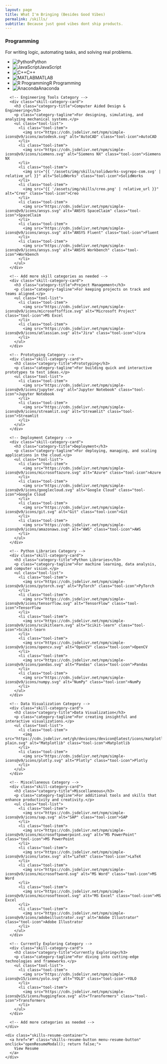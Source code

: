 ```yaml
---
layout: page
title: What I'm Bringing (Besides Good Vibes)
permalink: /skills/
subtitle: Because just good vibes dont ship products.
---
```


<section class="skills-section">
  <div class="skills-container">
    <div class="skills-grid">
      <!-- Programming Category -->
      <div class="skill-category-card">
        <h3 class="category-title">Programming</h3>
        <p class="category-tagline">For writing logic, automating tasks, and solving real problems.</p>
        <ul class="tool-list">
          <li class="tool-item">
            <img src="https://cdn.jsdelivr.net/npm/simple-icons@v9/icons/python.svg" alt="Python" class="tool-icon">Python
          </li>
          <li class="tool-item">
            <img src="https://cdn.jsdelivr.net/npm/simple-icons@v9/icons/javascript.svg" alt="JavaScript" class="tool-icon">JavaScript
          </li>
          <li class="tool-item">
            <img src="https://cdn.jsdelivr.net/npm/simple-icons@v9/icons/cplusplus.svg" alt="C++" class="tool-icon">C++
          </li>
          <li class="tool-item">
            <img src="{{ '/assets/img/skills/mathworks-svgrepo-com.svg' | relative_url }}" alt="MATLAB" class="tool-icon">MATLAB
          </li>
          <li class="tool-item">
            <img src="https://cdn.jsdelivr.net/npm/simple-icons@v9/icons/r.svg" alt="R Programming" class="tool-icon">R Programming
          </li>
          <li class="tool-item">
            <img src="https://cdn.jsdelivr.net/npm/simple-icons@v9/icons/anaconda.svg" alt="Anaconda" class="tool-icon">Anaconda
          </li>
        </ul>
      </div>

      <!-- Engineering Tools Category -->
      <div class="skill-category-card">
        <h3 class="category-title">Computer Aided Design & Engineering</h3>
        <p class="category-tagline">For designing, simulating, and analyzing mechanical systems.</p>
        <ul class="tool-list">
          <li class="tool-item">
            <img src="https://cdn.jsdelivr.net/npm/simple-icons@v9/icons/autodesk.svg" alt="AutoCAD" class="tool-icon">AutoCAD
          </li>
          <li class="tool-item">
            <img src="https://cdn.jsdelivr.net/npm/simple-icons@v9/icons/siemens.svg" alt="Siemens NX" class="tool-icon">Siemens NX
          </li>
          <li class="tool-item">
            <img src="{{ '/assets/img/skills/solidworks-svgrepo-com.svg' | relative_url }}" alt="SolidWorks" class="tool-icon">SolidWorks
          </li>
          <li class="tool-item">
            <img src="{{ '/assets/img/skills/creo.png' | relative_url }}" alt="Creo" class="tool-icon">Creo
          </li>
          <li class="tool-item">
            <img src="https://cdn.jsdelivr.net/npm/simple-icons@v9/icons/ansys.svg" alt="ANSYS SpaceClaim" class="tool-icon">SpaceClaim
          </li>
          <li class="tool-item">
            <img src="https://cdn.jsdelivr.net/npm/simple-icons@v9/icons/ansys.svg" alt="ANSYS Fluent" class="tool-icon">Fluent
          </li>
          <li class="tool-item">
            <img src="https://cdn.jsdelivr.net/npm/simple-icons@v9/icons/ansys.svg" alt="ANSYS Workbench" class="tool-icon">Workbench
          </li>
        </ul>
      </div>

      <!-- Add more skill categories as needed -->
      <div class="skill-category-card">
        <h3 class="category-title">Project Management</h3>
        <p class="category-tagline">For keeping projects on track and teams aligned.</p>
        <ul class="tool-list">
          <li class="tool-item">
            <img src="https://cdn.jsdelivr.net/npm/simple-icons@v9/icons/microsoftoffice.svg" alt="Microsoft Project" class="tool-icon">MS Excel
          </li>
          <li class="tool-item">
            <img src="https://cdn.jsdelivr.net/npm/simple-icons@v9/icons/atlassian.svg" alt="Jira" class="tool-icon">Jira
          </li>
        </ul>
      </div>

      <!-- Prototyping Category -->
      <div class="skill-category-card">
        <h3 class="category-title">Prototyping</h3>
        <p class="category-tagline">For building quick and interactive prototypes to test ideas.</p>
        <ul class="tool-list">
          <li class="tool-item">
            <img src="https://cdn.jsdelivr.net/npm/simple-icons@v9/icons/jupyter.svg" alt="Jupyter Notebook" class="tool-icon">Jupyter Notebook
          </li>
          <li class="tool-item">
            <img src="https://cdn.jsdelivr.net/npm/simple-icons@v9/icons/streamlit.svg" alt="Streamlit" class="tool-icon">Streamlit
          </li>
        </ul>
      </div>

      <!-- Deployment Category -->
      <div class="skill-category-card">
        <h3 class="category-title">Deployment</h3>
        <p class="category-tagline">For deploying, managing, and scaling applications in the cloud.</p>
        <ul class="tool-list">
          <li class="tool-item">
            <img src="https://cdn.jsdelivr.net/npm/simple-icons@v9/icons/microsoftazure.svg" alt="Azure" class="tool-icon">Azure
          </li>
          <li class="tool-item">
            <img src="https://cdn.jsdelivr.net/npm/simple-icons@v9/icons/googlecloud.svg" alt="Google Cloud" class="tool-icon">Google Cloud
          </li>
          <li class="tool-item">
            <img src="https://cdn.jsdelivr.net/npm/simple-icons@v9/icons/git.svg" alt="Git" class="tool-icon">Git
          </li>
          <li class="tool-item">
            <img src="https://cdn.jsdelivr.net/npm/simple-icons@v9/icons/amazonaws.svg" alt="AWS" class="tool-icon">AWS
          </li>
        </ul>
      </div>

      <!-- Python Libraries Category -->
      <div class="skill-category-card">
        <h3 class="category-title">Python Libraries</h3>
        <p class="category-tagline">For machine learning, data analysis, and computer vision.</p>
        <ul class="tool-list">
          <li class="tool-item">
            <img src="https://cdn.jsdelivr.net/npm/simple-icons@v9/icons/pytorch.svg" alt="PyTorch" class="tool-icon">PyTorch
          </li>
          <li class="tool-item">
            <img src="https://cdn.jsdelivr.net/npm/simple-icons@v9/icons/tensorflow.svg" alt="TensorFlow" class="tool-icon">TensorFlow
          </li>
          <li class="tool-item">
            <img src="https://cdn.jsdelivr.net/npm/simple-icons@v9/icons/scikitlearn.svg" alt="Scikit-learn" class="tool-icon">Scikit-learn
          </li>
          <li class="tool-item">
            <img src="https://cdn.jsdelivr.net/npm/simple-icons@v9/icons/opencv.svg" alt="OpenCV" class="tool-icon">OpenCV
          </li>
          <li class="tool-item">
            <img src="https://cdn.jsdelivr.net/npm/simple-icons@v9/icons/pandas.svg" alt="Pandas" class="tool-icon">Pandas
          </li>
          <li class="tool-item">
            <img src="https://cdn.jsdelivr.net/npm/simple-icons@v9/icons/numpy.svg" alt="NumPy" class="tool-icon">NumPy
          </li>
        </ul>
      </div>

      <!-- Data Visualization Category -->
      <div class="skill-category-card">
        <h3 class="category-title">Data Visualization</h3>
        <p class="category-tagline">For creating insightful and interactive visualizations.</p>
        <ul class="tool-list">
          <li class="tool-item">
            <img src="https://cdn.jsdelivr.net/gh/devicons/devicon@latest/icons/matplotlib/matplotlib-plain.svg" alt="Matplotlib" class="tool-icon">Matplotlib
          </li>
          <li class="tool-item">
            <img src="https://cdn.jsdelivr.net/npm/simple-icons@v9/icons/plotly.svg" alt="Plotly" class="tool-icon">Plotly
          </li>
        </ul>
      </div>

      <!-- Miscellaneous Category -->
      <div class="skill-category-card">
        <h3 class="category-title">Miscellaneous</h3>
        <p class="category-tagline">For additional tools and skills that enhance productivity and creativity.</p>
        <ul class="tool-list">
          <li class="tool-item">
            <img src="https://cdn.jsdelivr.net/npm/simple-icons@v9/icons/sap.svg" alt="SAP" class="tool-icon">SAP
          </li>
          <li class="tool-item">
            <img src="https://cdn.jsdelivr.net/npm/simple-icons@v9/icons/microsoftpowerpoint.svg" alt="MS PowerPoint" class="tool-icon">MS PowerPoint
          </li>
          <li class="tool-item">
            <img src="https://cdn.jsdelivr.net/npm/simple-icons@v9/icons/latex.svg" alt="LaTeX" class="tool-icon">LaTeX
          </li>
          <li class="tool-item">
            <img src="https://cdn.jsdelivr.net/npm/simple-icons@v9/icons/microsoftword.svg" alt="MS Word" class="tool-icon">MS Word
          </li>
          <li class="tool-item">
            <img src="https://cdn.jsdelivr.net/npm/simple-icons@v9/icons/microsoftexcel.svg" alt="MS Excel" class="tool-icon">MS Excel
          </li>
          <li class="tool-item">
            <img src="https://cdn.jsdelivr.net/npm/simple-icons@v9/icons/adobeillustrator.svg" alt="Adobe Illustrator" class="tool-icon">Adobe Illustrator
          </li>
        </ul>
      </div>

      <!-- Currently Exploring Category -->
      <div class="skill-category-card">
        <h3 class="category-title">Currently Exploring</h3>
        <p class="category-tagline">For diving into cutting-edge technologies and frameworks.</p>
        <ul class="tool-list">
          <li class="tool-item">
            <img src="https://cdn.jsdelivr.net/npm/simple-icons@v15/icons/yolo.svg" alt="YOLO" class="tool-icon">YOLO
          </li>
          <li class="tool-item">
            <img src="https://cdn.jsdelivr.net/npm/simple-icons@v15/icons/huggingface.svg" alt="Transformers" class="tool-icon">Transformers
          </li>
        </ul>
      </div>

      <!-- Add more categories as needed -->
    </div>

    <div class="skills-resume-container">
      <a href="#" class="skills-resume-button menu-resume-button" onclick="openResumeModal(); return false;">
        View Resume
      </a>
    </div>
  </div>
</section>

